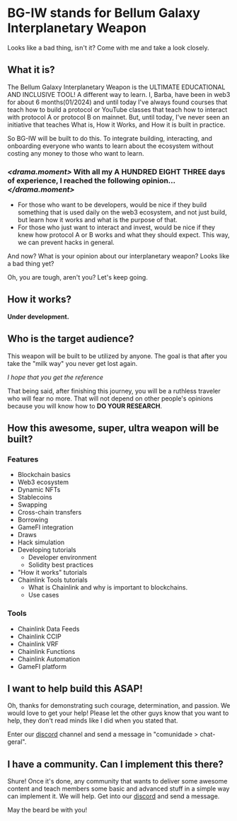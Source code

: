 # BG-IW stands for Bellum Galaxy Interplanetary Weapon

Looks like a bad thing, isn't it? Come with me and take a look closely.

## What it is?
The Bellum Galaxy Interplanetary Weapon is the ULTIMATE EDUCATIONAL AND INCLUSIVE TOOL!
A different way to learn. I, Barba, have been in web3 for about 6 months(01/2024) and until today I've always found courses that teach how to build a protocol or YouTube classes that teach how to interact with protocol A or protocol B on mainnet. But, until today, I've never seen an initiative that teaches What is, How it Works, and How it is built in practice.

So BG-IW will be built to do this. To integrate building, interacting, and onboarding everyone who wants to learn about the ecosystem without costing any money to those who want to learn.

### *<drama.moment>* With all my A HUNDRED EIGHT THREE days of experience, I reached the following opinion...*</drama.moment>*
- For those who want to be developers, would be nice if they build something that is used daily on the web3 ecosystem, and not just build, but learn how it works and what is the purpose of that.
- For those who just want to interact and invest, would be nice if they knew how protocol A or B works and what they should expect. This way, we can prevent hacks in general.

And now? What is your opinion about our interplanetary weapon? Looks like a bad thing yet?

Oh, you are tough, aren't you? Let's keep going.

## How it works?
**Under development.**

## Who is the target audience?
This weapon will be built to be utilized by anyone. The goal is that after you take the "milk way" you never get lost again.

*I hope that you get the reference*

That being said, after finishing this journey, you will be a ruthless traveler who will fear no more. That will not depend on other people's opinions because you will know how to **DO YOUR RESEARCH**.

## How this awesome, super, ultra weapon will be built?
### Features
- Blockchain basics
- Web3 ecosystem
- Dynamic NFTs
- Stablecoins
- Swapping
- Cross-chain transfers
- Borrowing
- GameFI integration
- Draws
- Hack simulation
- Developing tutorials
   - Developer environment
   - Solidity best practices
- "How it works" tutorials
- Chainlink Tools tutorials
   - What is Chainlink and why is important to blockchains.
   - Use cases

### Tools
- Chainlink Data Feeds
- Chainlink CCIP
- Chainlink VRF
- Chainlink Functions
- Chainlink Automation
- GameFI platform

## I want to help build this ASAP!
Oh, thanks for demonstrating such courage, determination, and passion. We would love to get your help!
Please let the other guys know that you want to help, they don't read minds like I did when you stated that.

Enter our [discord](https://discord.gg/H2UpdzbbRJ) channel and send a message in "comunidade > chat-geral".

## I have a community. Can I implement this there?
Shure! Once it's done, any community that wants to deliver some awesome content and teach members some basic and advanced stuff in a simple way can implement it. We will help. Get into our [discord](https://discord.gg/H2UpdzbbRJ) and send a message.

May the beard be with you!
